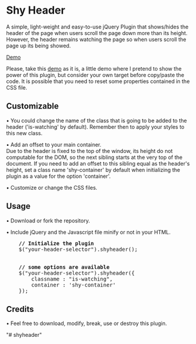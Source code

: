 <h1>Shy Header</h1>
<p>A simple, light-weight and easy-to-use jQuery Plugin that shows/hides the header of the page when users scroll the page down more than its height. However, the header remains watching the page so when users scroll the page up its being showed.</p>
<p><a href="https://www.mamutlove.com/projects/shyheader/" title="Demo" target="_blank">Demo</a></p>
<p>Please, take this <a href="https://www.mamutlove.com/projects/shyheader/" title="Demo" target="_blank">demo</a> as it is, a little demo where I pretend to show the power of this plugin, but consider your own target before copy/paste the code. It is possible that you need to reset some properties contained in the CSS file.</p>

<h2>Customizable</h2>
<p>• You could change the name of the class that is going to be added to the header ('is-watching' by default). Remember then to apply your styles to this new class.</p>
<p>• Add an offset to your main container.<br>Due to the header is fixed to the top of the window, its height do not computable for the DOM, so the next sibling starts at the very top of the document. If you need to add an offset to this sibling equal as the header's height, set a class name 'shy-container' by default when initializing the plugin as a value for the option 'container'.</p>
<p>• Customize or change the CSS files.</p>

<h2>Usage</h2>
<p>• Download or fork the repository.</p>
<p>• Include jQuery and the Javascript file minify or not in your HTML.</p>
<pre>
    <b>// Initialize the plugin</b>
    $("your-header-selector").shyheader();
    <br>
    <b>// some options are available</b>
    $("your-header-selector").shyheader({
        classname : "is-watching",
        container : 'shy-container'
    });
</pre>

<h2>Credits</h2>
<p>• Feel free to download, modify, break, use or destroy this plugin.</p>"# shyheader" 
